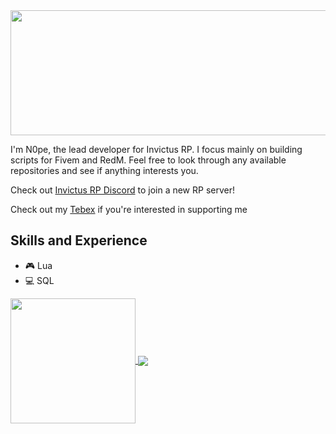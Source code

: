 <img align="center" height = 200 src = "https://github.com/Officialn0pe121/Officialn0pe121/blob/main/banner.gif" width = 800 />


I'm N0pe, the lead developer for Invictus RP. I focus mainly on building scripts for Fivem and RedM. Feel free to look through any available repositories and see if anything interests you. 

Check out [Invictus RP Discord](https://discord.gg/TqUDwCp9tf) to join a new RP server!

Check out my [Tebex](https://invictusrp.tebex.io/) if you're interested in supporting me

## Skills and Experience
*  🎮 Lua
*  💻 SQL

<a href="https://github.com/Officialn0pe121/github-readme-stats">
  <img height=200 align="center" src="https://github-readme-stats.vercel.app/api?username=Officialn0pe121&show_icons=true&theme=radical" />
</a>
<a href="https://github.com/Officialn0pe121/github-readme-stats">
  <img align="center" src="https://github-readme-stats.vercel.app/api/top-langs/?username=Officialn0pe121&layout=donut-vertical&show_icons=true&theme=radical" />
</a>

